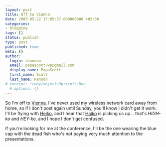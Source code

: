 ```yaml
---
layout: post
title: Off to Vienna
date: 2003-05-22 17:05:57.000000000 +02:00
categories:
- blogging
tags: []
status: publish
type: post
published: true
meta: {}
author:
  login: shanson
  email: papascott-wp@gmail.com
  display_name: PapaScott
  first_name: Scott
  last_name: Hanson
# excerpt: !ruby/object:Hpricot::Doc
  # options: {}
---
```

<p>So I'm off to <a href="http://blogtalk.net">Vienna</a>. I've never used my wireless network card away from home, so if I don't post again until Sunday, you'll know I didn't get it work. I'll be flying with <a href="http://www.hebig.com/">Heiko</a>, and I hear that <a href="http://www.hebig.org/blog/">Haiko</a> is picking us up... that's <i>HIGH-ko</i> and <i>HEY-ko</i>, and I hope I don't get confused.</p>
<p>If you're looking for me at the conference, I'll be the one wearing the blue cap with the dead fish who's not paying very much attention to the presentations.</p>
